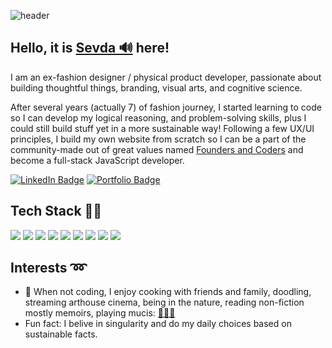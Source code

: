![header](https://capsule-render.vercel.app/api?type=slice&color=auto&height=300&section=header)


## Hello, it is [Sevda 🔊](https://namedrop.io/sevdashukrieva) here! 

I am an ex-fashion designer / physical product developer, passionate about building thoughtful things, branding, visual arts, and cognitive science.

After several years (actually 7) of fashion journey, I started learning to code so I can develop my logical reasoning, and 
problem-solving skills, plus I could still build stuff yet in a more sustainable way! Following a few UX/UI principles, 
I build my own website from scratch so I can be a part of the community-made out of great values named [Founders and Coders](https://www.foundersandcoders.com/) 
and become a full-stack JavaScript developer. 

[![LinkedIn Badge](https://img.shields.io/badge/LinkedIn-sshukrieva-informational?style=flat-square&logo=linkedin&logoColor=white&color=0D76A8)](https://www.linkedin.com/in/sshukrieva/) [![Portfolio Badge](https://img.shields.io/badge/Portfolio-sevdas-informational?style=flat-square&logoColor=f4f6ef&color=fa2806)](https://sevdas.github.io/portfolio/)


## Tech Stack 👩‍💻

![](https://img.shields.io/badge/HTML5-E34F26?style=flat-square&logo=html5&logoColor=white) 
![](https://img.shields.io/badge/CSS3-1572B6?style=flat-square&logo=css3&logoColor=white) 
![](https://img.shields.io/badge/JavaScript-F7DF1E?style=flat-square&logo=javascript&logoColor=black) 
![](https://img.shields.io/badge/React-20232A?style=flat-square&logo=react&logoColor=61DAFB) 
![](https://img.shields.io/badge/PostgreSQL-316192?style=flat-square&logo=postgresql&logoColor=white)
![](https://img.shields.io/badge/Elixir-4B275F?style=flat-square&logo=elixir&logoColor=white) 
![](https://img.shields.io/badge/Node.js-43853D?style=flat-square&logo=node.js&logoColor=white) 
![](https://img.shields.io/badge/next.js-000000?style=flat-square&logo=next-dot-js&logoColor=white)
![](https://img.shields.io/badge/Cypress-17202C?style=flat-square&logo=cypress&logoColor=white)



## Interests ➿

- 💁 When not coding, I enjoy cooking with friends and family, doodling, streaming arthouse cinema, being in the nature, reading non-fiction mostly memoirs, playing mucis: [🎵🎵🎵](https://open.spotify.com/user/ss_official)
- Fun fact: I belive in singularity and do my daily choices based on sustainable facts. 

